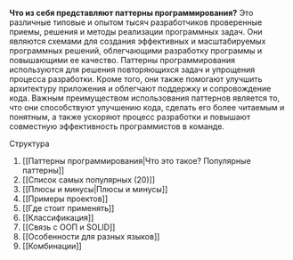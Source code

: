 **Что из себя представляют паттерны программирования?** Это различные типовые и опытом тысяч разработчиков проверенные приемы, решения и методы реализации программных задач. Они являются схемами для создания эффективных и масштабируемых программных решений, облегчающими разработку программы и повышающими ее качество. Паттерны программирования используются для решения повторяющихся задач и упрощения процесса разработки. Кроме того, они также помогают улучшить архитектуру приложения и облегчают поддержку и сопровождение кода. Важным преимуществом использования паттернов является то, что они способствуют улучшению кода, сделать его более читаемым и понятным, а также ускоряют процесс разработки и повышают совместную эффективность программистов в команде.

Структура

1. [[Паттерны программирования|Что это такое? Популярные паттерны]]
2. [[Список самых популярных (20)]]
3. [[Плюсы и минусы|Плюсы и минусы]]
4. [[Примеры проектов]]
5. [[Где стоит применять]]
6. [[Классификация]]
7. [[Связь с ООП и SOLID]]
8. [[Особенности для разных языков]]
9. [[Комбинации]]
